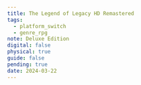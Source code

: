 ```yaml
---
title: The Legend of Legacy HD Remastered
tags:
  - platform_switch
  - genre_rpg
note: Deluxe Edition
digital: false
physical: true
guide: false
pending: true
date: 2024-03-22
---
```

